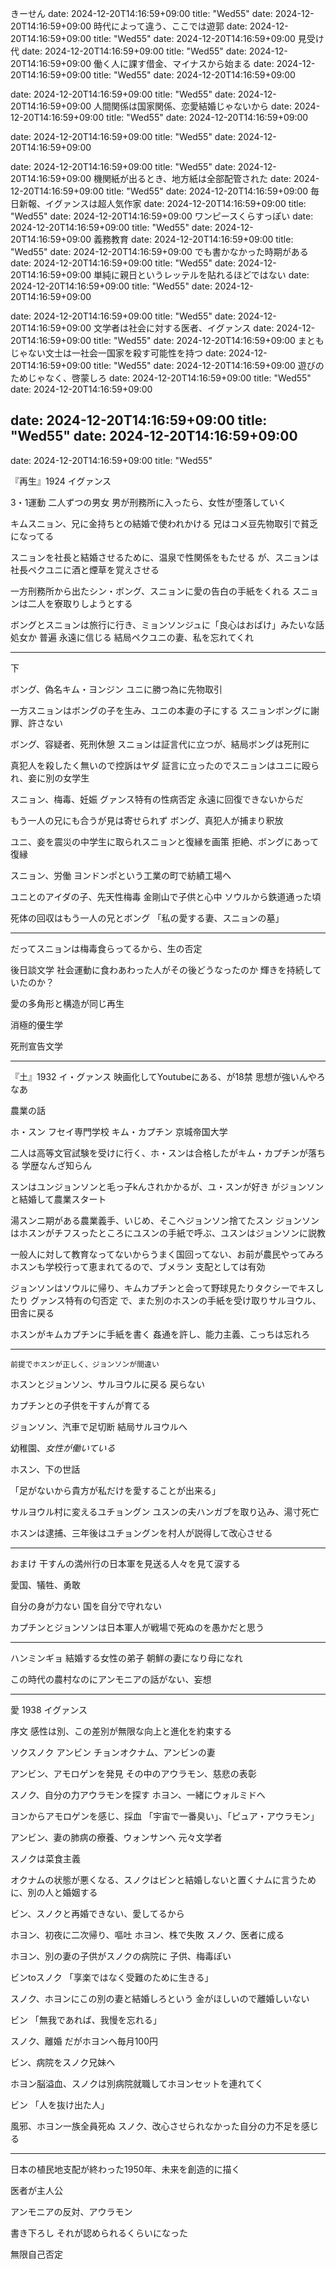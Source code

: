 きーせん
date: 2024-12-20T14:16:59+09:00
title: "Wed55"
date: 2024-12-20T14:16:59+09:00
時代によって違う、ここでは遊郭
date: 2024-12-20T14:16:59+09:00
title: "Wed55"
date: 2024-12-20T14:16:59+09:00
見受け代
date: 2024-12-20T14:16:59+09:00
title: "Wed55"
date: 2024-12-20T14:16:59+09:00
働く人に課す借金、マイナスから始まる
date: 2024-12-20T14:16:59+09:00
title: "Wed55"
date: 2024-12-20T14:16:59+09:00

date: 2024-12-20T14:16:59+09:00
title: "Wed55"
date: 2024-12-20T14:16:59+09:00
人間関係は国家関係、恋愛結婚じゃないから
date: 2024-12-20T14:16:59+09:00
title: "Wed55"
date: 2024-12-20T14:16:59+09:00

date: 2024-12-20T14:16:59+09:00
title: "Wed55"
date: 2024-12-20T14:16:59+09:00

date: 2024-12-20T14:16:59+09:00
title: "Wed55"
date: 2024-12-20T14:16:59+09:00
機関紙が出るとき、地方紙は全部配管された
date: 2024-12-20T14:16:59+09:00
title: "Wed55"
date: 2024-12-20T14:16:59+09:00
毎日新報、イグァンスは超人気作家
date: 2024-12-20T14:16:59+09:00
title: "Wed55"
date: 2024-12-20T14:16:59+09:00
  ワンピースくらすっぽい
date: 2024-12-20T14:16:59+09:00
title: "Wed55"
date: 2024-12-20T14:16:59+09:00
  義務教育
date: 2024-12-20T14:16:59+09:00
title: "Wed55"
date: 2024-12-20T14:16:59+09:00
でも書かなかった時期がある
date: 2024-12-20T14:16:59+09:00
title: "Wed55"
date: 2024-12-20T14:16:59+09:00
単純に親日というレッテルを貼れるほどではない
date: 2024-12-20T14:16:59+09:00
title: "Wed55"
date: 2024-12-20T14:16:59+09:00

date: 2024-12-20T14:16:59+09:00
title: "Wed55"
date: 2024-12-20T14:16:59+09:00
文学者は社会に対する医者、イグァンス
date: 2024-12-20T14:16:59+09:00
title: "Wed55"
date: 2024-12-20T14:16:59+09:00
  まともじゃない文士は一社会一国家を殺す可能性を持つ
date: 2024-12-20T14:16:59+09:00
title: "Wed55"
date: 2024-12-20T14:16:59+09:00
    遊びのためじゃなく、啓蒙しろ
date: 2024-12-20T14:16:59+09:00
title: "Wed55"
date: 2024-12-20T14:16:59+09:00

date: 2024-12-20T14:16:59+09:00
title: "Wed55"
date: 2024-12-20T14:16:59+09:00
---
date: 2024-12-20T14:16:59+09:00
title: "Wed55"

『再生』1924 イグァンス

3・1運動
二人ずつの男女
男が刑務所に入ったら、女性が堕落していく

キムスニョン、兄に金持ちとの結婚で使われかける
兄はコメ豆先物取引で貧乏になってる

スニョンを社長と結婚させるために、温泉で性関係をもたせる
が、スニョンは社長ペクユニに酒と煙草を覚えさせる

一方刑務所から出たシン・ボング、スニョンに愛の告白の手紙をくれる
スニョンは二人を寮取りしようとする

ボングとスニョンは旅行に行き、ミョンソンジュに「良心はおばけ」みたいな話
処女か
普遍
永遠に信じる
結局ペクユニの妻、私を忘れてくれ

---

下

ボング、偽名キム・ヨンジン
ユニに勝つ為に先物取引

一方スニョンはボングの子を生み、ユニの本妻の子にする
スニョンボングに謝罪、許さない

ボング、容疑者、死刑休憩
スニョンは証言代に立つが、結局ボングは死刑に

真犯人を殺したく無いので控訴はヤダ
証言に立ったのでスニョンはユニに殴られ、妾に別の女学生

スニョン、梅毒、妊娠
  グァンス特有の性病否定
永遠に回復できないからだ

もう一人の兄にも合うが見は寄せられず
ボング、真犯人が捕まり釈放

ユニ、妾を震災の中学生に取られスニョンと復縁を画策
拒絶、ボングにあって復縁

スニョン、労働
ヨンドンポという工業の町で紡績工場へ

ユニとのアイダの子、先天性梅毒
金剛山で子供と心中
  ソウルから鉄道通った頃

死体の回収はもう一人の兄とボング
「私の愛する妻、スニョンの墓」

---

だってスニョンは梅毒食らってるから、生の否定

後日談文学
社会運動に食わあわった人がその後どうなったのか
輝きを持続していたのか？

愛の多角形と構造が同じ再生

消極的優生学

死刑宣告文学

---

『土』1932 イ・グァンス
映画化してYoutubeにある、が18禁
  思想が強いんやろなあ

農業の話

ホ・スン フセイ専門学校
キム・カプチン 京城帝国大学

二人は高等文官試験を受けに行く、ホ・スンは合格したがキム・カプチンが落ちる
  学歴なんざ知らん
  
スンはユンジョンソンと毛っ子kんされかかるが、ユ・スンが好き
がジョンソンと結婚して農業スタート

湯スンニ期がある農業義手、いじめ、そこへジョンソン捨てたスン
ジョンソンはホスンがチフスったところにユスンの手紙で呼ぶ、ユスンはジョンソンに説教

一般人に対して教育なってないからうまく国回ってない、お前が農民やってみろ
  ホスンも学校行って恵まれてるので、ブメラン
  支配としては有効

ジョンソンはソウルに帰り、キムカプチンと会って野球見たりタクシーでキスしたり
  グァンス特有の匂否定
で、また別のホスンの手紙を受け取りサルヨウル、田舎に戻る

ホスンがキムカプチンに手紙を書く
姦通を許し、能力主義、こっちは忘れろ

---

    前提でホスンが正しく、ジョンソンが間違い

ホスンとジョンソン、サルヨウルに戻る
  戻らない
  
カプチンとの子供を干すんが育てる

ジョンソン、汽車で足切断
結局サルヨウルへ

幼稚園、_女性が働いている_

ホスン、下の世話

「足がないから貴方が私だけを愛することが出来る」

サルヨウル村に変えるユチョングン
ユスンの夫ハンガブを取り込み、湯寸死亡

ホスンは逮捕、三年後はユチョングンを村人が説得して改心させる

---

おまけ
干すんの満州行の日本軍を見送る人々を見て涙する

愛国、犠牲、勇敢

自分の身が力ない
  国を自分で守れない

カプチンとジョンソンは日本軍人が戦場で死ぬのを愚かだと思う

---

ハンミンギョ
結婚する女性の弟子
朝鮮の妻になり母になれ

この時代の農村なのにアンモニアの話がない、妄想

---

愛 1938 イグァンス

序文
感性は別、この差別が無限な向上と進化を約束する

ソクスノク
アンビン
チョンオクナム、アンビンの妻

アンビン、アモロゲンを発見
その中のアウラモン、慈悲の表彰

スノク、自分の力アウラモンを探す
ホヨン、一緒にウォルミドへ

ヨンからアモロゲンを感じ、採血
「宇宙で一番臭い」、「ピュア・アウラモン」

アンビン、妻の肺病の療養、ウォンサンへ
元々文学者

スノクは菜食主義

オクナムの状態が悪くなる、スノクはビンと結婚しないと置くナムに言うために、別の人と婚姻する

ビン、スノクと再婚できない、愛してるから

ホヨン、初夜に二次帰り、嘔吐
ホヨン、株で失敗
スノク、医者に成る

ホヨン、別の妻の子供がスノクの病院に
子供、梅毒ぽい

ビンtoスノク
「享楽ではなく受難のために生きる」

スノク、ホヨンにこの別の妻と結婚しろという
金がほしいので離婚しいない

ビン
「無我であれば、我慢を忘れる」

スノク、離婚
だがホヨンへ毎月100円

ビン、病院をスノク兄妹へ

ホヨン脳溢血、スノクは別病院就職してホヨンセットを連れてく

ビン
「人を抜け出た人」

風邪、ホヨン一族全員死ぬ
スノク、改心させられなかった自分の力不足を感じる

---

日本の植民地支配が終わった1950年、未来を創造的に描く

医者が主人公

アンモニアの反対、アウラモン

書き下ろし
  それが認められるくらいになった

無限自己否定








































